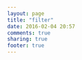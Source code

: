 ```yaml
---
layout: page
title: "filter"
date: 2016-02-04 20:57
comments: true
sharing: true
footer: true
---
```

